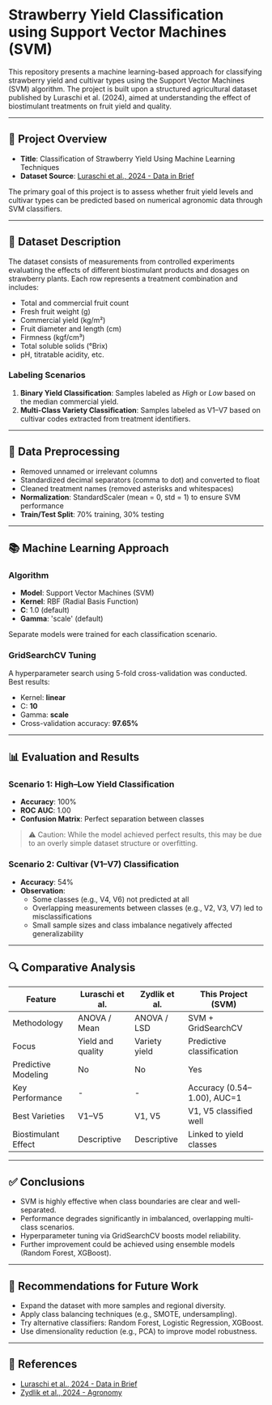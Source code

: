 # Strawberry Yield Classification using Support Vector Machines (SVM)

This repository presents a machine learning-based approach for classifying strawberry yield and cultivar types using the Support Vector Machines (SVM) algorithm. The project is built upon a structured agricultural dataset published by Luraschi et al. (2024), aimed at understanding the effect of biostimulant treatments on fruit yield and quality.

---

## 📌 Project Overview

- **Title**: Classification of Strawberry Yield Using Machine Learning Techniques
- **Dataset Source**: [Luraschi et al., 2024 - Data in Brief](https://www.sciencedirect.com/science/article/pii/S2352340925001775)

The primary goal of this project is to assess whether fruit yield levels and cultivar types can be predicted based on numerical agronomic data through SVM classifiers.

---

## 🧪 Dataset Description

The dataset consists of measurements from controlled experiments evaluating the effects of different biostimulant products and dosages on strawberry plants. Each row represents a treatment combination and includes:

- Total and commercial fruit count
- Fresh fruit weight (g)
- Commercial yield (kg/m²)
- Fruit diameter and length (cm)
- Firmness (kgf/cm³)
- Total soluble solids (°Brix)
- pH, titratable acidity, etc.

### Labeling Scenarios
1. **Binary Yield Classification**: Samples labeled as *High* or *Low* based on the median commercial yield.
2. **Multi-Class Variety Classification**: Samples labeled as V1–V7 based on cultivar codes extracted from treatment identifiers.

---

## 🔧 Data Preprocessing

- Removed unnamed or irrelevant columns
- Standardized decimal separators (comma to dot) and converted to float
- Cleaned treatment names (removed asterisks and whitespaces)
- **Normalization**: StandardScaler (mean = 0, std = 1) to ensure SVM performance
- **Train/Test Split**: 70% training, 30% testing

---

## 📚 Machine Learning Approach

### Algorithm
- **Model**: Support Vector Machines (SVM)
- **Kernel**: RBF (Radial Basis Function)
- **C**: 1.0 (default)
- **Gamma**: 'scale' (default)

Separate models were trained for each classification scenario.

### GridSearchCV Tuning
A hyperparameter search using 5-fold cross-validation was conducted. Best results:
- Kernel: **linear**
- C: **10**
- Gamma: **scale**
- Cross-validation accuracy: **97.65%**

---

## 📊 Evaluation and Results

### Scenario 1: High–Low Yield Classification
- **Accuracy**: 100%
- **ROC AUC**: 1.00
- **Confusion Matrix**: Perfect separation between classes

> ⚠️ Caution: While the model achieved perfect results, this may be due to an overly simple dataset structure or overfitting.

### Scenario 2: Cultivar (V1–V7) Classification
- **Accuracy**: 54%
- **Observation**:
  - Some classes (e.g., V4, V6) not predicted at all
  - Overlapping measurements between classes (e.g., V2, V3, V7) led to misclassifications
  - Small sample sizes and class imbalance negatively affected generalizability

---

## 🔍 Comparative Analysis

| Feature              | Luraschi et al. | Zydlik et al. | This Project (SVM)         |
|----------------------|------------------|----------------|-----------------------------|
| Methodology          | ANOVA / Mean     | ANOVA / LSD    | SVM + GridSearchCV         |
| Focus                | Yield and quality| Variety yield  | Predictive classification  |
| Predictive Modeling  | No               | No             | Yes                         |
| Key Performance      | -                | -              | Accuracy (0.54–1.00), AUC=1 |
| Best Varieties       | V1–V5            | V1, V5         | V1, V5 classified well      |
| Biostimulant Effect  | Descriptive      | Descriptive    | Linked to yield classes     |

---

## ✅ Conclusions

- SVM is highly effective when class boundaries are clear and well-separated.
- Performance degrades significantly in imbalanced, overlapping multi-class scenarios.
- Hyperparameter tuning via GridSearchCV boosts model reliability.
- Further improvement could be achieved using ensemble models (Random Forest, XGBoost).

---

## 🔮 Recommendations for Future Work

- Expand the dataset with more samples and regional diversity.
- Apply class balancing techniques (e.g., SMOTE, undersampling).
- Try alternative classifiers: Random Forest, Logistic Regression, XGBoost.
- Use dimensionality reduction (e.g., PCA) to improve model robustness.


---

## 📖 References

- [Luraschi et al., 2024 - Data in Brief](https://www.sciencedirect.com/science/article/pii/S2352340925001775)
- [Zydlik et al., 2024 - Agronomy](https://www.mdpi.com/2073-4395/14/8/1786)

